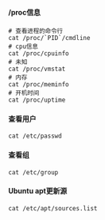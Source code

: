
#### /proc信息
	
	# 查看进程的命令行
	cat /proc/`PID`/cmdline
	# cpu信息
	cat /proc/cpuinfo
	# 未知
	cat /proc/vmstat
	# 内存
	cat /proc/meminfo
	# 开机时间
	cat /proc/uptime
	
#### 查看用户
    cat /etc/passwd

#### 查看组
    cat /etc/group

#### Ubuntu apt更新源
    cat /etc/apt/sources.list
